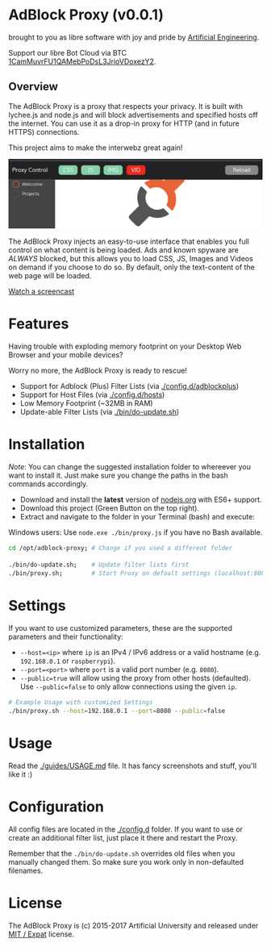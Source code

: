 
# AdBlock Proxy (v0.0.1)

brought to you as libre software with joy and pride by [Artificial Engineering](http://artificial.engineering).

Support our libre Bot Cloud via BTC [1CamMuvrFU1QAMebPoDsL3JrioVDoxezY2](bitcoin:1CamMuvrFU1QAMebPoDsL3JrioVDoxezY2?amount=0.5&label=lychee.js%20Support).


## Overview

The AdBlock Proxy is a proxy that respects your privacy. It is built with lychee.js and node.js
and will block advertisements and specified hosts off the internet. You can use it as a drop-in
proxy for HTTP (and in future HTTPS) connections.

This project aims to make the interwebz great again!

[![screenshot](./guides/screenshot.png)](https://gfycat.com/EdibleHideousGarpike)

The AdBlock Proxy injects an easy-to-use interface that enables you full control on what content
is being loaded. Ads and known spyware are *ALWAYS* blocked, but this allows you to load CSS, JS,
Images and Videos on demand if you choose to do so. By default, only the text-content of the web
page will be loaded.

[Watch a screencast](https://gfycat.com/EdibleHideousGarpike)


# Features

Having trouble with exploding memory footprint on
your Desktop Web Browser and your mobile devices?

Worry no more, the AdBlock Proxy is ready to rescue!

- Support for Adblock (Plus) Filter Lists (via [./config.d/adblockplus](./config.d/adblockplus))
- Support for Host Files (via [./config.d/hosts](./config.d/hosts))
- Low Memory Footprint (~32MB in RAM)
- Update-able Filter Lists (via [./bin/do-update.sh](./bin/do-update.sh))


# Installation

*Note*: You can change the suggested installation folder to whereever you want to install it.
Just make sure you change the paths in the bash commands accordingly.

- Download and install the **latest** version of [nodejs.org](http://nodejs.org) with ES6+ support.
- Download this project (Green Button on the top right).
- Extract and navigate to the folder in your Terminal (bash) and execute:

Windows users: Use `node.exe ./bin/proxy.js` if you have no Bash available.

```bash
cd /opt/adblock-proxy; # Change if you used a different folder

./bin/do-update.sh;    # Update filter lists first
./bin/proxy.sh;        # Start Proxy on default settings (localhost:8080)
```


# Settings

If you want to use customized parameters, these are the supported parameters and their functionality:

- `--host=<ip>` where `ip` is an IPv4 / IPv6 address or a valid hostname (e.g. `192.168.0.1` or `raspberrypi`).
- `--port=<port>` where `port` is a valid port number (e.g. `8080`).
- `--public=true` will allow using the proxy from other hosts (defaulted). Use `--public=false` to only allow connections using the given `ip`.

```bash
# Example Usage with customized Settings
./bin/proxy.sh --host=192.168.0.1 --port=8080 --public=false
```


# Usage

Read the [./guides/USAGE.md](./guides/USAGE.md) file.
It has fancy screenshots and stuff, you'll like it :)

# Configuration

All config files are located in the [./config.d](./config.d) folder.
If you want to use or create an additional filter list, just place it
there and restart the Proxy.

Remember that the `./bin/do-update.sh` overrides old files when you
manually changed them. So make sure you work only in non-defaulted filenames.

# License

The AdBlock Proxy is (c) 2015-2017 Artificial University and
released under [MIT / Expat](./LICENSE_MIT.txt) license.

